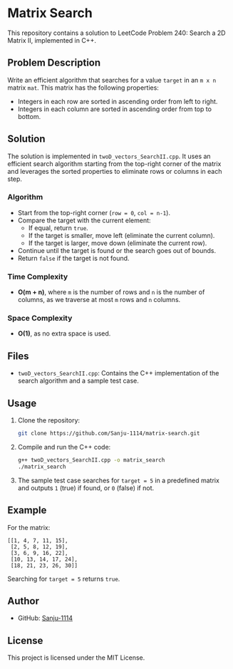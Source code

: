 # Matrix Search

This repository contains a solution to LeetCode Problem 240: Search a 2D Matrix II, implemented in C++.

## Problem Description

Write an efficient algorithm that searches for a value `target` in an `m x n` matrix `mat`. This matrix has the following properties:
- Integers in each row are sorted in ascending order from left to right.
- Integers in each column are sorted in ascending order from top to bottom.

## Solution

The solution is implemented in `twoD_vectors_SearchII.cpp`. It uses an efficient search algorithm starting from the top-right corner of the matrix and leverages the sorted properties to eliminate rows or columns in each step.

### Algorithm
- Start from the top-right corner (`row = 0`, `col = n-1`).
- Compare the target with the current element:
  - If equal, return `true`.
  - If the target is smaller, move left (eliminate the current column).
  - If the target is larger, move down (eliminate the current row).
- Continue until the target is found or the search goes out of bounds.
- Return `false` if the target is not found.

### Time Complexity
- **O(m + n)**, where `m` is the number of rows and `n` is the number of columns, as we traverse at most `m` rows and `n` columns.

### Space Complexity
- **O(1)**, as no extra space is used.

## Files
- `twoD_vectors_SearchII.cpp`: Contains the C++ implementation of the search algorithm and a sample test case.

## Usage
1. Clone the repository:

   ```bash
   git clone https://github.com/Sanju-1114/matrix-search.git
   ```
2. Compile and run the C++ code:
   ```bash
   g++ twoD_vectors_SearchII.cpp -o matrix_search
   ./matrix_search
   ```
3. The sample test case searches for `target = 5` in a predefined matrix and outputs `1` (true) if found, or `0` (false) if not.


## Example

For the matrix:
```
[[1, 4, 7, 11, 15],
 [2, 5, 8, 12, 19],
 [3, 6, 9, 16, 22],
 [10, 13, 14, 17, 24],
 [18, 21, 23, 26, 30]]
```
Searching for `target = 5` returns `true`.

## Author
- GitHub: [Sanju-1114](https://github.com/Sanju-1114)


## License
This project is licensed under the MIT License.